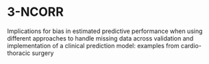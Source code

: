 # 3-NCORR
Implications for bias in estimated predictive performance when using different approaches to handle missing data across validation and implementation of a clinical prediction model: examples from cardio-thoracic surgery
